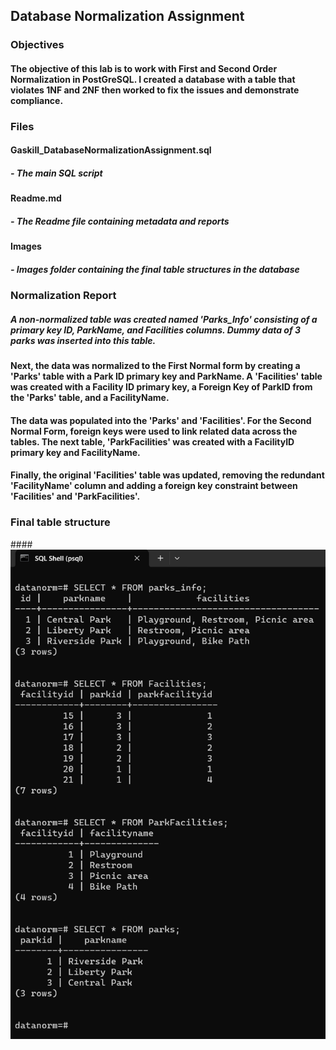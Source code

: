 ## Database Normalization Assignment

### **Objectives**
#### The objective of this lab is to work with First and Second Order Normalization in PostGreSQL. I created a database with a table that violates 1NF and 2NF then worked to fix the issues and demonstrate compliance.

### **Files**
#### Gaskill_DatabaseNormalizationAssignment.sql
#####  - The main SQL script
#### Readme.md
#####  - The Readme file containing metadata and reports
#### Images
#####  - Images folder containing the final table structures in the database

### **Normalization Report**
#####  A non-normalized table was created named 'Parks_Info' consisting of a primary key ID, ParkName, and Facilities columns. Dummy data of 3 parks was inserted into this table.

#### Next, the data was normalized to the First Normal form by creating a 'Parks' table with a Park ID primary key and ParkName. A 'Facilities' table was created with a Facility ID primary key, a Foreign Key of ParkID from the 'Parks' table, and a FacilityName.

#### The data was populated into the 'Parks' and 'Facilities'. For the Second Normal Form, foreign keys were used to link related data across the tables. The next table, 'ParkFacilities' was created with a FacilityID primary key and FacilityName.

#### Finally, the original 'Facilities' table was updated, removing the redundant 'FacilityName' column and adding a foreign key constraint between 'Facilities' and 'ParkFacilities'.


### **Final table structure**
####![This file contains 4 tables, including parks_info, Facilities, ParkFacilities, and parks, all of which have been normalized to both the First and Second Normal Form](/Images/finalTableStructures.png)

